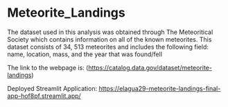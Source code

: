 # Meteorite_Landings

The dataset used in this analysis was obtained through The Meteoritical Society which contains information on all of the known meteorites.
This dataset consists of 34, 513 meteorites and includes the following field: name, location, mass, and the year that was found/fell

The link to the webpage is: (https://catalog.data.gov/dataset/meteorite-landings)

Deployed Streamlit Application: https://elagua29-meteorite-landings-final-app-hof8pf.streamlit.app/
